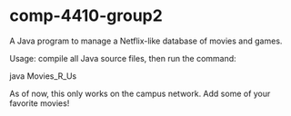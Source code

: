 # comp-4410-group2
A Java program to manage a Netflix-like database of movies and games.

Usage: compile all Java source files, then run the command:

java Movies_R_Us

As of now, this only works on the campus network. Add some of your favorite movies!
